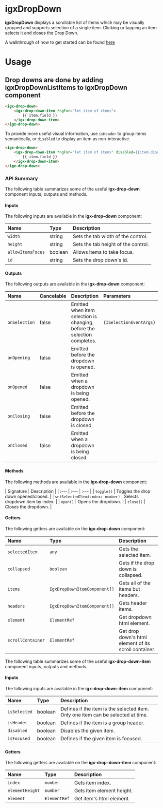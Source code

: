 # igxDropDown


**igxDropDown** displays a scrollable list of items which may be visually grouped and supports selection of a single item. Clicking or tapping an item selects it and closes the Drop Down.

A walkthrough of how to get started can be found [here](https://www.infragistics.com/products/ignite-ui-angular/angular/components/drop_down.html)

# Usage
## Drop downs are done by adding **igxDropDownListItems** to **igxDropDown** component

```html
<igx-drop-down>
    <igx-drop-down-item *ngFor="let item of items">
        {{ item.field }}
    </igx-drop-down-item>
</igx-drop-down>
```

To provide more useful visual information, use `isHeader` to group items semantically, or `disabled` to display an item as non-interactive.

```html
<igx-drop-down>
    <igx-drop-down-item *ngFor="let item of items" disabled={{item.disabled}} isHeader={{item.header}}>
        {{ item.field }}
    </igx-drop-down-item>
</igx-drop-down>
```

### API Summary
The following table summarizes some of the useful **igx-drop-down** component inputs, outputs and methods.

#### Inputs
The following inputs are available in the **igx-drop-down** component:

| Name | Type | Description |
| :--- | :--- | :--- |
| `width` | string | Sets the tab width of the control. |
| `height` | string | Sets the tab height of the control. |
| `allowItemsFocus` | boolean | Allows items to take focus. |
| `id` | string | Sets the drop down's id. |

<div class="divider--half"></div>

#### Outputs
The following outputs are available in the **igx-drop-down** component:

| Name | Cancelable | Description | Parameters
| :--- | :--- | :--- | :--- |
| `onSelection` | false | Emitted when item selection is changing, before the selection completes. | `{ISelectionEventArgs}` |
| `onOpening` | false | Emitted before the dropdown is opened. |
| `onOpened` | false | Emitted when a dropdown is being opened. |
| `onClosing` | false | Emitted before the dropdown is closed. |
| `onClosed` | false | Emitted when a dropdown is being closed. |

#### Methods
The following methods are available in the **igx-drop-down** component:

| Signature | Description |
| :--- | :--- | :--- |
| `toggle()` | Toggles the drop down opened/closed. |
| `setSelectedItem(index: number)` | Selects dropdown item by index. |
| `open()` | Opens the dropdown. |
| `close()` | Closes the dropdown. |

#### Getters
The following getters are available on the **igx-drop-down** component:

| Name | Type | Description |
| :--- | :--- | :--- |
| `selectedItem` | `any` | Gets the selected item. |
| `collapsed` | `boolean` | Gets if the drop down is collapsed. |
| `items` | `IgxDropDownItemComponent[]` | Gets all of the items but headers. |
| `headers` | `IgxDropDownItemComponent[]` | Gets header items. |
| `element`| `ElementRef` | Get dropdown html element. |
| `scrollContainer`| `ElementRef` | Get drop down's html element of its scroll container. |

The following table summarizes some of the useful **igx-drop-down-item** component inputs, outputs and methods.

#### Inputs
The following inputs are available in the **igx-drop-down-item** component:

| Name | Type | Description |
| :--- | :--- | :--- |
| `isSelected` | boolean| Defines if the item is the selected item. Only one item can be selected at time. |
| `isHeader` | boolean| Defines if the item is a group header. |
| `disabled` | boolean| Disables the given item. |
| `isFocused` | boolean| Defines if the given item is focused. |

#### Getters
The following getters are available on the **igx-drop-down-item** component:

| Name | Type | Description |
| :--- | :--- | :--- |
| `index` | `number` | Gets item index. |
| `elementHeight` | `number` | Gets item element height. |
| `element`| `ElementRef` | Get item's html element. |
